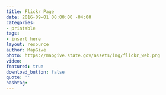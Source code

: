 ```yaml
---
title: Flickr Page
date: 2016-09-01 00:00:00 -04:00
categories:
- printable
tags:
- insert here
layout: resource
author: MapGive
photo: https://mapgive.state.gov/assets/img/flickr_web.png
video: 
featured: true
download_button: false
quote: ''
hashtag: 
---
```


